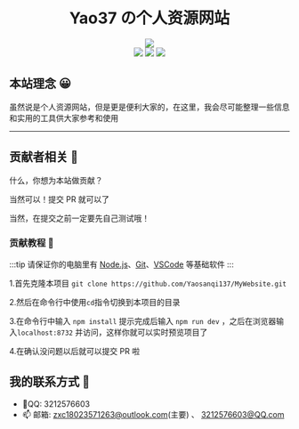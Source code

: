 <div align="center">

# <div>Yao37 の个人资源网站</div>

<div>
<img src="https://img.fastmirror.net/s/2024/08/17/66c053c99b0c8.png">
<br />
<img src="https://img.shields.io/github/repo-size/Yaosanqi137/MyWebsite">
<img src="https://api.netlify.com/api/v1/badges/8c0b4797-fa57-4a9a-b910-4b206ca3dfdc/deploy-status">
<img src="https://img.shields.io/github/commit-activity/t/Yaosanqi137/MyWebsite">
</div>
</div>

## 本站理念 😀

虽然说是个人资源网站，但是更是便利大家的，在这里，我会尽可能整理一些信息和实用的工具供大家参考和使用

---

## 贡献者相关 🤔

什么，你想为本站做贡献？

当然可以！提交 PR 就可以了

当然，在提交之前一定要先自己测试哦！

### 贡献教程 📕

:::tip
请保证你的电脑里有 [Node.js](https://nodejs.org/zh-cn)、[Git](https://git-scm.com/)、[VSCode](https://code.visualstudio.com/) 等基础软件
:::

1.首先克隆本项目 `git clone https://github.com/Yaosanqi137/MyWebsite.git`

2.然后在命令行中使用`cd`指令切换到本项目的目录

3.在命令行中输入 `npm install` 提示完成后输入 `npm run dev` ，之后在浏览器输入`localhost:8732` 并访问，这样你就可以实时预览项目了

4.在确认没问题以后就可以提交 PR 啦

## 我的联系方式 📱

- 🐧QQ: 3212576603
- 📫 邮箱: zxc18023571263@outlook.com(主要) 、 3212576603@QQ.com
